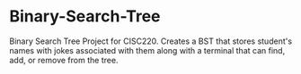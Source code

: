 # Binary-Search-Tree
Binary Search Tree Project for CISC220. Creates a BST that stores student's names with jokes associated with them along with a terminal that can find, add, or remove from the tree.
